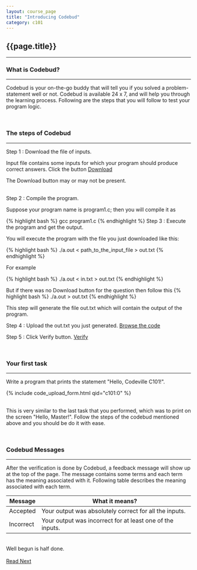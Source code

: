 ```yaml
---
layout: course_page
title: "Introducing Codebud"
category: c101
---
```

<h2 id="first-program" class="clay">{{page.title}}</h2>
<hr class="large orange" />

<ul id="agenda"></ul>

<h3 id="what-is-codebud">What is Codebud?</h3>
<hr class="large orange" />
<p><span class="orabge bold">Codebud</span> is your on-the-go buddy that will tell you if you solved a problem-statement well or not. Codebud is available 24 x 7, and will help you through the learning process. Following are the steps that you will follow to test your program logic.</p>

<br/>
<h3 id="steps">The steps of Codebud</h3>
<hr class="large orange" />
<span class="light-green">Step 1</span> : Download the file of inputs.<p>Input file contains some inputs for which your program should produce correct answers. Click the button
	<a class="btn btn-default" href="" role="button">Download</a>
</p>
<div class="arial italic note purple">
	<p>The Download button may or may not be present.</p>
</div><br/>
<span class="light-green">Step 2</span> : Compile the program.<p>Suppose your program name is <span class="italic">program1.c</span>; then you will compile it as</p>
{% highlight bash %}
	gcc program1.c
{% endhighlight %}
<span class="light-green">Step 3</span> : Execute the program and get the output.<br/><p>You will execute the program with the file you just downloaded like this:</p>
{% highlight bash %}
	./a.out < path_to_the_input_file > out.txt
{% endhighlight %}
<p>For example</p>
{% highlight bash %}
	./a.out < in.txt > out.txt
{% endhighlight %}

<p>But if there was no Download button for the question then follow this</li>
{% highlight bash %}
	./a.out > out.txt
{% endhighlight %}
	
<p>This step will generate the file <span class="italic">out.txt</span> which will contain the output of the program.</p>
	
<p><span class="light-green">Step 4</span> : Upload the <span class="italic">out.txt</span> you just generated.
	<a class="btn btn-default" href="" role="button">Browse the code</a>
</p>
<p><span class="light-green">Step 5</span> : Click Verify button.
	<a class="btn btn-default" href="" role="button">Verify</a>
</p>
<br/>
<h3 id="first-task">Your first task</h3>
<hr class="large orange" />

<div class="code-statement clay">
	<p class="code-question">
		Write a program that prints the statement "Hello, Codeville C101!".
	</p>
	{% include code_upload_form.html qid="c101:0" %}
</div>

<br/>
<div class="arial italic note purple">
	<p>This is very similar to the last task that you performed, which was to print on the screen "Hello, Master!". Follow the steps of the codebud mentioned above and you should be do it with ease.</p>
</div>

<br/>
<h3 id="codebud-messages">Codebud Messages</h3>
<hr class="large orange" />
<p>After the verification is done by Codebud, a feedback message will show up at the top of the page. The message contains some terms and each term has the meaning associated with it. Following table describes the meaning associated with each term.</p>
<table class="table table-hover">
<thead>
	<tr>
		<th>Message</th>
		<th>What it means?</th>
	</tr>
</thead>
<tbody>
	<tr>
		<td>Accepted</td>
		<td>Your output was absolutely correct for all the inputs.</td>
	</tr>
	<tr>
		<td>Incorrect</td>
		<td>Your output was incorrect for at least one of the inputs.</td>
	</tr>
</tbody>
</table>

<br/>
<div class="arial bold italic text-center clay thought"><span class="orange">Well</span> begun is <span class="orange">half done</span>.</div>

<br/>
<a class="btn btn-default" href="{% post_url /courses/c101/2014-01-26-c101-datatypes-in-c %}">Read Next</a>